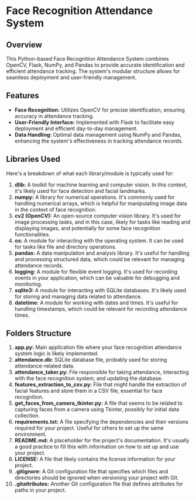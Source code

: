 # Face Recognition Attendance System
## Overview
This Python-based Face Recognition Attendance System combines OpenCV, Flask, NumPy, and Pandas to provide accurate identification and efficient attendance tracking. The system's modular structure allows for seamless deployment and user-friendly management.
## Features
- **Face Recognition:** Utilizes OpenCV for precise identification, ensuring accuracy in attendance tracking.
- **User-Friendly Interface:** Implemented with Flask to facilitate easy deployment and efficient day-to-day management.
- **Data Handling:** Optimal data management using NumPy and Pandas, enhancing the system's effectiveness in tracking attendance records.
## Libraries Used
Here's a breakdown of what each library/module is typically used for:
1. **dlib:** A toolkit for machine learning and computer vision. In this context, it's likely used for face detection and facial landmarks.
2. **numpy:** A library for numerical operations. It's commonly used for handling numerical arrays, which is helpful for manipulating image data in the context of face recognition.
3. **cv2 (OpenCV):** An open-source computer vision library. It's used for image processing tasks, and in this case, likely for tasks like reading and displaying images, and potentially for some face recognition functionalities.
4. **os:** A module for interacting with the operating system. It can be used for tasks like file and directory operations.
5. **pandas:** A data manipulation and analysis library. It's useful for handling and processing structured data, which could be relevant for managing attendance records.
6. **logging:** A module for flexible event logging. It's used for recording events in your application, which can be valuable for debugging and monitoring.
7. **sqlite3:** A module for interacting with SQLite databases. It's likely used for storing and managing data related to attendance.
8. **datetime:** A module for working with dates and times. It's useful for handling timestamps, which could be relevant for recording attendance times.
## Folders Structure
1. **app.py:** Main application file where your face recognition attendance system logic is likely implemented.
2. **attendance.db:** SQLite database file, probably used for storing attendance-related data.
3. **attendance_taker.py:** File responsible for taking attendance, interacting with the face recognition system, and updating the database.
4. **features_extraction_to_csv.py:** File that might handle the extraction of facial features and store them in a CSV file, essential for face recognition.
5. **get_faces_from_camera_tkinter.py:** A file that seems to be related to capturing faces from a camera using Tkinter, possibly for initial data collection.
6. **requirements.txt:** A file specifying the dependencies and their versions required for your project. Useful for others to set up the same environment.
7. **README.md:** A placeholder for the project's documentation. It's usually a good practice to fill this with information on how to set up and use your project.   
8. **LICENSE:** A file that likely contains the license information for your project.
9. **.gitignore:** A Git configuration file that specifies which files and directories should be ignored when versioning your project with Git.
10. **.gitattributes:** Another Git configuration file that defines attributes for paths in your project.

